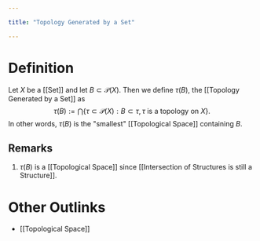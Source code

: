 ```yaml
---

title: "Topology Generated by a Set"

---
```

# Definition
Let $X$ be a [[Set]] and let $B \subset \mathcal{P}(X)$. Then we define $\tau(B)$, the [[Topology Generated by a Set]] as
$$\tau(B) := \bigcap\limits \{\tau \subset \mathcal{P}(X) : B \subset \tau, \tau \text{ is a topology on }X\}.$$
In other words, $\tau(B)$ is the "smallest" [[Topological Space]] containing $B$.

## Remarks
1. $\tau(B)$ is a [[Topological Space]] since [[Intersection of Structures is still a Structure]].
# Other Outlinks
- [[Topological Space]]